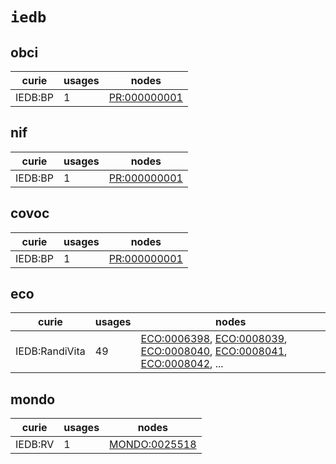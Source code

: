 # `iedb`

## obci

| curie   |   usages | nodes                                                       |
|---------|----------|-------------------------------------------------------------|
| IEDB:BP |        1 | [PR:000000001](http://purl.obolibrary.org/obo/PR_000000001) |

## nif

| curie   |   usages | nodes                                                       |
|---------|----------|-------------------------------------------------------------|
| IEDB:BP |        1 | [PR:000000001](http://purl.obolibrary.org/obo/PR_000000001) |

## covoc

| curie   |   usages | nodes                                                       |
|---------|----------|-------------------------------------------------------------|
| IEDB:BP |        1 | [PR:000000001](http://purl.obolibrary.org/obo/PR_000000001) |

## eco

| curie          |   usages | nodes                                                                                                                                                                                                                                                                                                      |
|----------------|----------|------------------------------------------------------------------------------------------------------------------------------------------------------------------------------------------------------------------------------------------------------------------------------------------------------------|
| IEDB:RandiVita |       49 | [ECO:0006398](http://purl.obolibrary.org/obo/ECO_0006398), [ECO:0008039](http://purl.obolibrary.org/obo/ECO_0008039), [ECO:0008040](http://purl.obolibrary.org/obo/ECO_0008040), [ECO:0008041](http://purl.obolibrary.org/obo/ECO_0008041), [ECO:0008042](http://purl.obolibrary.org/obo/ECO_0008042), ... |

## mondo

| curie   |   usages | nodes                                                         |
|---------|----------|---------------------------------------------------------------|
| IEDB:RV |        1 | [MONDO:0025518](http://purl.obolibrary.org/obo/MONDO_0025518) |

